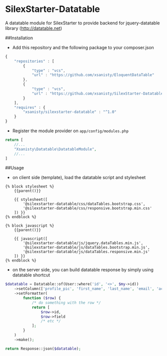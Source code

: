 # SilexStarter-Datatable
A datatable module for SilexStarter to provide backend for jquery-datatable library (http://datatable.net)

##Installation
- Add this repository and the following package to your composer.json

```javascript
{
    "repositories" : [
        {
            "type" : "vcs",
            "url" : "https://github.com/xsanisty/EloquentDataTable"
        },
        {
            "type" : "vcs",
            "url" : "https://github.com/xsanisty/SilexStarter-Datatable"
        }
    ],
    "requires" : {
        "xsanisty/silexstarter-datatable" : "^1.0"
    }
}
```

- Register the module provider on ```app/config/modules.php```

```php
return [
    //...
    "Xsanisty\Datatable\DatatableModule",
    //...
]
```

##Usage

- on client side (template), load the datatable script and stylesheet

```
{% block stylesheet %}
    {{parent()}}

    {{ stylesheet([
        '@silexstarter-datatable/css/dataTables.bootstrap.css',
        '@silexstarter-datatable/css/responsive.bootstrap.min.css'
    ]) }}
{% endblock %}

{% block javascript %}
    {{parent()}}

    {{ javascript([
        '@silexstarter-datatable/js/jquery.dataTables.min.js',
        '@silexstarter-datatable/js/dataTables.bootstrap.min.js',
        '@silexstarter-datatable/js/dataTables.responsive.min.js'
    ]) }}
{% endblock %}
```

- on the server side, you can build datatable response by simply using datatable shortcut

```php
$datatable = Datatable::of(User::where('id', '<>', $my->id))
    ->setColumn(['profile_pic', 'first_name', 'last_name', 'email', 'activated', 'last_login', 'id'])
    ->setFormatter(
        function ($row) {
            /* do something with the row */
            return [
                $row->id,
                $row->field
                /* etc */
            ];
        }
    )
    ->make();

return Response::json($datatable);
```